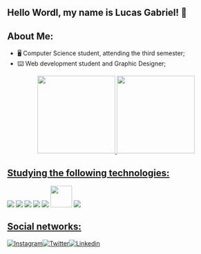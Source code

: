 ## Hello Wordl, my name is Lucas Gabriel! 🖖 ##

## About Me: 

- 🖥️ Computer Science student, attending the third semester;
- ⌨️ Web development student and Graphic Designer;

<div align="center">
  <a href="https://github.com/LucasGabriel021">
  <img height="180em" src="https://github-readme-stats.vercel.app/api?username=LucasGabriel021&show_icons=true&theme=dark&include_all_commits=true&count_private=true"/>
  <img height="180em" src="https://github-readme-stats.vercel.app/api/top-langs/?username=LucasGabriel021&layout=compact&langs_count=7&theme=dark"/>
</div>

## Studying the following technologies: 

<div style="display: inline-block">
    <img src="https://img.icons8.com/color/48/000000/html-5--v1.png"/>
    <img src="https://img.icons8.com/color/48/000000/css3.png"/>
    <img src="https://img.icons8.com/color/48/000000/javascript--v1.png"/>
    <img src="https://img.icons8.com/color/48/000000/c-programming.png"/>
    <img src="https://img.icons8.com/color/48/000000/bootstrap.png"/>
    <img src="https://cdn.icon-icons.com/icons2/2642/PNG/512/google_script_apps_logo_icon_159351.png" style="height:50px"/>
    <img src="https://img.icons8.com/color/48/000000/firebase.png"/>
</div>

## Social networks: 

<div>
  
[![Instagram](https://img.shields.io/badge/Instagram-E4405F?style=for-the-badge&logo=instagram&logoColor=white)](https://www.instagram.com/sirluca_21/)[![Twitter](https://img.shields.io/badge/Twitter-1DA1F2?style=for-the-badge&logo=twitter&logoColor=white)](https://twitter.com/SirLucas21)[![Linkedin](https://img.shields.io/badge/LinkedIn-0077B5?style=for-the-badge&logo=linkedin&logoColor=white)](lucas-gomes-706475181)

</div>
